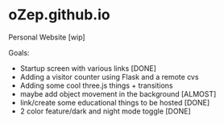 # oZep.github.io
Personal Website [wip]

Goals:
- Startup screen with various links [DONE]
- Adding a visitor counter using Flask and a remote cvs
- Adding some cool three.js things + transitions
- maybe add object movement in the background [ALMOST]
- link/create some educational things to be hosted [DONE]
- 2 color feature/dark and night mode toggle [DONE]

